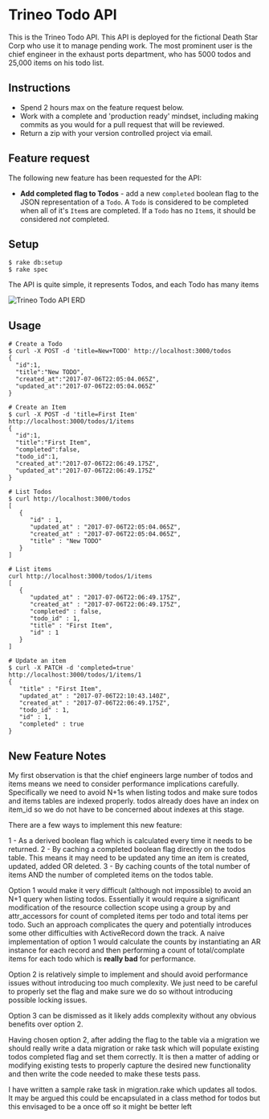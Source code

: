 Trineo Todo API
===============

This is the Trineo Todo API.  This API is deployed for the fictional Death
Star Corp who use it to manage pending work.  The most prominent user is
the chief engineer in the exhaust ports department, who has 5000 todos and
25,000 items on his todo list.

Instructions
------------
- Spend 2 hours max on the feature request below.
- Work with a complete and 'production ready' mindset, including making
  commits as you would for a pull request that will be reviewed.
- Return a zip with your version controlled project via email.

Feature request
---------------

The following new feature has been requested for the API:

- **Add completed flag to Todos** - add a new `completed` boolean flag to the
  JSON representation of a `Todo`.  A `Todo` is considered to be completed when
  all of it's `Item`s are completed.  If a `Todo` has no `Item`s, it should
  be considered *not* completed.

Setup
-----
```
$ rake db:setup
$ rake spec
```

The API is quite simple, it represents Todos, and each Todo has many items

![Trineo Todo API ERD](doc/erd.png)

Usage
-----

```
# Create a Todo
$ curl -X POST -d 'title=New+TODO' http://localhost:3000/todos
{
  "id":1,
  "title":"New TODO",
  "created_at":"2017-07-06T22:05:04.065Z",
  "updated_at":"2017-07-06T22:05:04.065Z"
}

# Create an Item
$ curl -X POST -d 'title=First Item' http://localhost:3000/todos/1/items
{
  "id":1,
  "title":"First Item",
  "completed":false,
  "todo_id":1,
  "created_at":"2017-07-06T22:06:49.175Z",
  "updated_at":"2017-07-06T22:06:49.175Z"
}

# List Todos
$ curl http://localhost:3000/todos
[
   {
      "id" : 1,
      "updated_at" : "2017-07-06T22:05:04.065Z",
      "created_at" : "2017-07-06T22:05:04.065Z",
      "title" : "New TODO"
   }
]

# List items
curl http://localhost:3000/todos/1/items
[
   {
      "updated_at" : "2017-07-06T22:06:49.175Z",
      "created_at" : "2017-07-06T22:06:49.175Z",
      "completed" : false,
      "todo_id" : 1,
      "title" : "First Item",
      "id" : 1
   }
]

# Update an item
$ curl -X PATCH -d 'completed=true' http://localhost:3000/todos/1/items/1
{
   "title" : "First Item",
   "updated_at" : "2017-07-06T22:10:43.140Z",
   "created_at" : "2017-07-06T22:06:49.175Z",
   "todo_id" : 1,
   "id" : 1,
   "completed" : true
}
```

New Feature Notes
-----------------

My first observation is that the chief engineers large number of todos and items means we need to consider performance implications carefully. Specifically we need to avoid N+1s when listing todos and make sure todos and items tables are indexed properly. todos already does have an index on item_id so we do not have to be concerned about indexes at this stage.

There are a few ways to implement this new feature:

1 - As a derived boolean flag which is calculated every time it needs to be returned.
2 - By caching a completed boolean flag directly on the todos table. This means it may need to be updated any time an item is created, updated, added OR deleted.
3 - By caching counts of the total number of items AND the number of completed items on the todos table.

Option 1 would make it very difficult (although not impossible) to avoid an N+1 query when listing todos. Essentially it would require a significant modification of the resource collection scope using a group by and attr_accessors for count of completed items per todo and total items per todo. Such an approach complicates the query and potentially introduces some other difficulties with ActiveRecord down the track. A naive implementation of option 1 would calculate the counts by instantiating an AR instance for each record and then performing a count of total/complate items for each todo which is **really bad** for performance.

Option 2 is relatively simple to implement and should avoid performance issues without introducing too much complexity. We just need to be careful to properly set the flag and make sure we do so without introducing possible locking issues.

Option 3 can be dismissed as it likely adds complexity without any obvious benefits over option 2.

Having chosen option 2, after adding the flag to the table via a migration we should really write a data migration or rake task which will populate existing todos completed flag and set them correctly. It is then a matter of adding or modifying existing tests to properly capture the desired new functionality and then write the code needed to make these tests pass.

I have written a sample rake task in migration.rake which updates all todos. It may be argued this could be encapsulated in a class method for todos but this envisaged to be a once off so it might be better left
